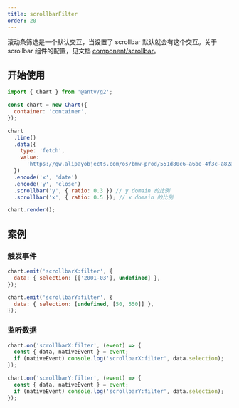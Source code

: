 ```yaml
---
title: scrollbarFilter
order: 20
---
```


滚动条筛选是一个默认交互，当设置了 scrollbar 默认就会有这个交互。关于 scrollbar 组件的配置，见文档 [component/scrollbar](/manual/component/scrollbar)。

## 开始使用

```js
import { Chart } from '@antv/g2';

const chart = new Chart({
  container: 'container',
});

chart
  .line()
  .data({
    type: 'fetch',
    value:
      'https://gw.alipayobjects.com/os/bmw-prod/551d80c6-a6be-4f3c-a82a-abd739e12977.csv',
  })
  .encode('x', 'date')
  .encode('y', 'close')
  .scrollbar('y', { ratio: 0.3 }) // y domain 的比例
  .scrollbar('x', { ratio: 0.5 }); // x domain 的比例

chart.render();
```

## 案例

### 触发事件

```js
chart.emit('scrollbarX:filter', {
  data: { selection: [['2001-03'], undefined] },
});

chart.emit('scrollbarY:filter', {
  data: { selection: [undefined, [50, 550]] },
});
```

### 监听数据

```js
chart.on('scrollbarX:filter', (event) => {
  const { data, nativeEvent } = event;
  if (nativeEvent) console.log('scrollbarX:filter', data.selection);
});

chart.on('scrollbarY:filter', (event) => {
  const { data, nativeEvent } = event;
  if (nativeEvent) console.log('scrollbarY:filter', data.selection);
});
```
